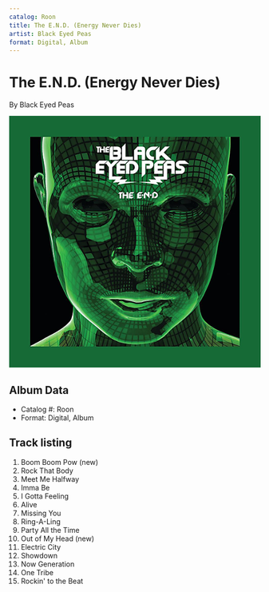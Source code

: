 ```yaml
---
catalog: Roon
title: The E.N.D. (Energy Never Dies)
artist: Black Eyed Peas
format: Digital, Album
---
```


# The E.N.D. (Energy Never Dies)

By Black Eyed Peas

![](../../assets/albumcovers/Black_Eyed_Peas-The_END_Energy_Never_Dies.png)

## Album Data

- Catalog #: Roon
- Format: Digital, Album


## Track listing


1. Boom Boom Pow (new)
2. Rock That Body
3. Meet Me Halfway
4. Imma Be
5. I Gotta Feeling
6. Alive
7. Missing You
8. Ring-A-Ling
9. Party All the Time
10. Out of My Head (new)
11. Electric City
12. Showdown
13. Now Generation
14. One Tribe
15. Rockin' to the Beat

